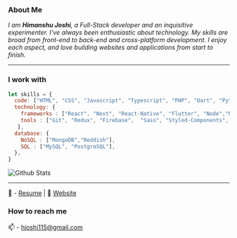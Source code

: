 


<!-- <img margin="auto" src="https://i.ibb.co/h29DXtb/w.png"/> -->

### About Me


<p>
  <em>
    I am  <b>Himanshu Joshi</b>, a Full-Stack developer and an inquisitive experimenter. I've always been enthusiastic about technology. My skills are broad from front-end to back-end and cross-platform development.
I enjoy each aspect, and love building websites and applications from start to finish. <br>
  </em>  
</p>
<hr>

### I work with 

```javascript
let skills = {
  code: ["HTML", "CSS", "Javascript", "Typescript", "PHP", "Dart", "Python"],
  technology: {
    frameworks : ["React", "Next", "React-Native", "Flutter", "Node","Nest Js","Express", "EJS", "Angular","Vue JS","GraphQL"],
    tools : ["Git", "Redux", "Firebase",  "Sass", "Styled-Components", "Jest", "Puppeteer","Azure","GCP","Kafka"]
   },
  database: {
    NoSQL : ["MongoDB","Reddish"],
    SQL : ["MySQL", "PostgreSQL"],
  },
}
```


![Github Stats](https://github-readme-stats.vercel.app/api?username=Himanshu72&&show_icons=true&title_color=ffffff&icon_color=bb2acf&text_color=daf7dc&bg_color=151515)
<hr>



📝 - [Resume](https://docs.google.com/document/d/1ifHlFsvcA7aS64ghvUdaZuPtgdEd044uMnBfgO2_snE/edit?usp=sharing) | 📝 [Website](http://himanshujoshi.engineer/)

### How to reach me

📫 - hjoshi115@gmail.com 


